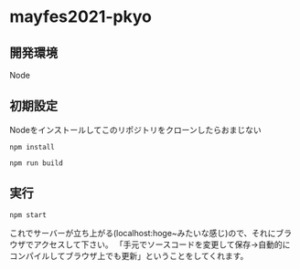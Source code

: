 # mayfes2021-pkyo

## 開発環境
Node

## 初期設定
Nodeをインストールしてこのリポジトリをクローンしたらおまじない

```npm install```

```npm run build```

## 実行
```npm start```

これでサーバーが立ち上がる(localhost:hoge~みたいな感じ)ので、それにブラウザでアクセスして下さい。
「手元でソースコードを変更して保存->自動的にコンパイルしてブラウザ上でも更新」ということをしてくれます。
